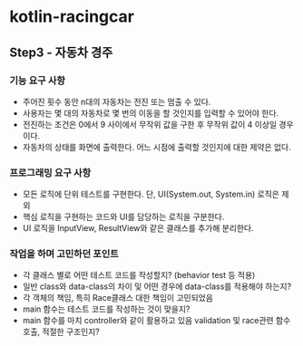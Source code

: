 # kotlin-racingcar

## Step3 - 자동차 경주

### 기능 요구 사항
- 주어진 횟수 동안 n대의 자동차는 전진 또는 멈출 수 있다.
- 사용자는 몇 대의 자동차로 몇 번의 이동을 할 것인지를 입력할 수 있어야 한다.
- 전진하는 조건은 0에서 9 사이에서 무작위 값을 구한 후 무작위 값이 4 이상일 경우이다.
- 자동차의 상태를 화면에 출력한다. 어느 시점에 출력할 것인지에 대한 제약은 없다.

### 프로그래밍 요구 사항
- 모든 로직에 단위 테스트를 구현한다. 단, UI(System.out, System.in) 로직은 제외
- 핵심 로직을 구현하는 코드와 UI를 담당하는 로직을 구분한다.
-  UI 로직을 InputView, ResultView와 같은 클래스를 추가해 분리한다.

### 작업을 하며 고민하던 포인트
- 각 클래스 별로 어떤 테스트 코드를 작성할지? (behavior test 등 적용)
- 일반 class와 data-class의 차이 및 어떤 경우에 data-class를 적용해야 하는지?
- 각 객체의 책임, 특히 Race클래스 대한 책임이 고민되었음
- main 함수는 테스트 코드를 작성하는 것이 맞을지?
- main 함수를 마치 controller와 같이 활용하고 있음 validation 및 race관련 함수 호출, 적절한 구조인지? 
